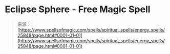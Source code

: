 <!--yml
category: 未分类
date: 2024-06-12 19:13:03
-->

# Eclipse Sphere - Free Magic Spell

> 来源：[https://www.spellsofmagic.com/spells/spiritual_spells/energy_spells/25848/page.html#0001-01-01](https://www.spellsofmagic.com/spells/spiritual_spells/energy_spells/25848/page.html#0001-01-01)